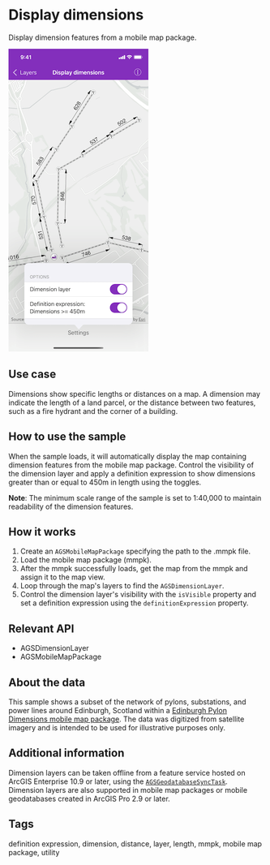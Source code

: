 # Display dimensions

Display dimension features from a mobile map package.

![Display dimensions](display-dimensions.png)

## Use case

Dimensions show specific lengths or distances on a map. A dimension may indicate the length of a land parcel, or the distance between two features, such as a fire hydrant and the corner of a building.

## How to use the sample

When the sample loads, it will automatically display the map containing dimension features from the mobile map package. Control the visibility of the dimension layer and apply a definition expression to show dimensions greater than or equal to 450m in length using the toggles.

**Note**: The minimum scale range of the sample is set to 1:40,000 to maintain readability of the dimension features.

## How it works

1. Create an `AGSMobileMapPackage` specifying the path to the .mmpk file.
2. Load the mobile map package (mmpk).
3. After the mmpk successfully loads, get the map from the mmpk and assign it to the map view.
4. Loop through the map's layers to find the `AGSDimensionLayer`.
5. Control the dimension layer's visibility with the `isVisible` property and set a definition expression using the `definitionExpression` property.

## Relevant API

* AGSDimensionLayer
* AGSMobileMapPackage

## About the data

This sample shows a subset of the network of pylons, substations, and power lines around Edinburgh, Scotland within a [Edinburgh Pylon Dimensions mobile map package](https://arcgis.com/home/item.html?id=f5ff6f5556a945bca87ca513b8729a1e). The data was digitized from satellite imagery and is intended to be used for illustrative purposes only.

## Additional information

Dimension layers can be taken offline from a feature service hosted on ArcGIS Enterprise 10.9 or later, using the [`AGSGeodatabaseSyncTask`](https://developers.arcgis.com/ios/api-reference/interface_a_g_s_geodatabase_sync_task.html). Dimension layers are also supported in mobile map packages or mobile geodatabases created in ArcGIS Pro 2.9 or later.

## Tags

definition expression, dimension, distance, layer, length, mmpk, mobile map package, utility
